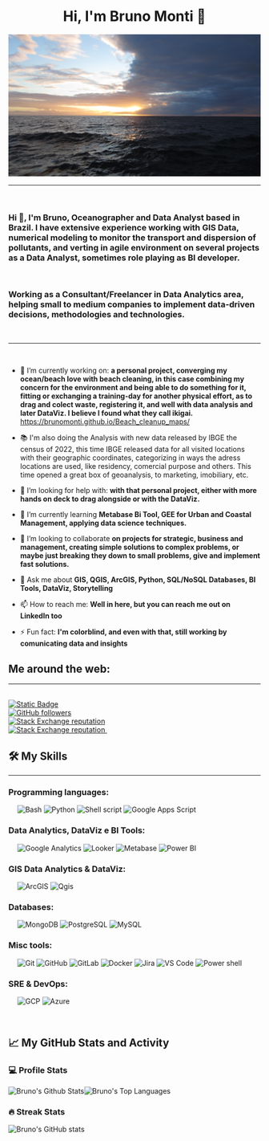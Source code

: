 <h1 align="center">Hi, I'm Bruno Monti 👋 </h1>

<p align="center">
    <img width="600" src="/images/IMG_1900.JPG" alt="BrunoMonti header image">
</p>  

-------------------
&emsp;
<h3 align="left">Hi 👋, I'm Bruno, Oceanographer and Data Analyst based in Brazil. I have extensive experience working with GIS Data, numerical modeling to monitor the transport and dispersion of pollutants, and verting in agile environment on several projects as a Data Analyst, sometimes role playing as BI developer.
&nbsp;
    
&nbsp;

Working as a Consultant/Freelancer in Data Analytics area, helping small to medium companies to implement data-driven decisions, methodologies and technologies.</h3>
&emsp;

-------------------
&emsp;

- 🔭 I’m currently working on: **a personal project, converging my ocean/beach love with beach cleaning, in this case combining my concern for the environment and being able to do something for it, fitting or exchanging a training-day for another physical effort, as to drag and colect waste, registering it, and well with data analysis and later DataViz. I believe I found what they call ikigai.** https://brunomonti.github.io/Beach_cleanup_maps/
- 📚 I'm also doing the Analysis with new data released by IBGE the census of 2022, this time IBGE released data for all visited locations with their geographic coordinates, categorizing in ways the adress locations are used, like residency, comercial purpose and others. This time opened a great box of geoanalysis, to marketing, imobiliary, etc.
  
- 🤔 I’m looking for help with: **with that personal project, either with more hands on deck to drag alongside or with the DataViz.**

- 🌱 I’m currently learning **Metabase Bi Tool, GEE for Urban and Coastal Management, applying data science techniques.**
  
- 👯 I’m looking to collaborate **on projects for strategic, business and management, creating simple solutions to complex problems, or maybe just breaking they down to small problems, give and implement fast solutions.**
  
- 💬 Ask me about **GIS, QGIS, ArcGIS, Python, SQL/NoSQL Databases, BI Tools, DataViz, Storytelling**
  
- 📫 How to reach me: **Well in here, but you can reach me out on LinkedIn too**
  
- ⚡ Fun fact: **I'm colorblind, and even with that, still working by comunicating data and insights**
&emsp;

## Me around the web:
-------------------

&emsp;  
<a href="https://www.linkedin.com/in/bruno-mt-olivera/">
    ![Static Badge](https://img.shields.io/badge/-BrunoMtOlivera-blue?style=style%3Dflat-square&logo=Linkedin&logoColor=logoColor%3Dwhite)
</a>  
<a href="https://github.com/BrunoMonti">
    ![GitHub followers](https://img.shields.io/github/followers/BrunoMonti?label=follow&style=social)
</a>  
<a href="https://stackoverflow.com/users/21455976/bruno-oliveira">
    ![Stack Exchange reputation](https://img.shields.io/stackexchange/stackoverflow/r/21455976?style=social)
</a>  
<a href="https://gis.stackexchange.com/users/226874/bruno-oliveira">
    ![Stack Exchange reputation](https://img.shields.io/stackexchange/gis.stackexchange/r/226874?style=social)
</a>
&emsp;

## 🛠️ My Skills
-------------------
### Programming languages:
&emsp;
![Bash](https://img.shields.io/badge/-Bash-000?&logo=GNU-Bash)
![Python](https://img.shields.io/badge/-Python-000?&logo=Python)
![Shell script](https://img.shields.io/badge/Shell_Script-121011?logo=GNU-bash&logoColor=white)
![Google Apps Script](https://img.shields.io/static/v1?message=Google+Apps+Script&color=black&logo=Google+Apps+Script&logoColor=FFFFFF&label=)

### Data Analytics, DataViz e BI Tools:
&emsp;
![Google Analytics](https://img.shields.io/badge/Google%20Analytics-E37400?logo=google%20analytics&logoColor=white)
![Looker](https://img.shields.io/static/v1?message=Looker&color=4285F4&logo=Looker&logoColor=FFFFFF&label=)
![Metabase](https://img.shields.io/badge/Metabase-509EE3?logo=metabase&logoColor=fff)
![Power BI](https://img.shields.io/badge/PowerBI-F2C811?logo=Power%20BI&logoColor=white)

### GIS Data Analytics & DataViz:
&emsp;
![ArcGIS](https://img.shields.io/static/v1?message=ArcGIS&color=2C7AC3&logo=ArcGIS&logoColor=FFFFFF&label=)
![Qgis](https://img.shields.io/static/v1?message=Qgis&color=589632&logo=Qgis&logoColor=FFFFFF&label=)

### Databases:
&emsp;
![MongoDB](https://img.shields.io/badge/-MongoDB-000?&logo=MongoDB)
![PostgreSQL](https://img.shields.io/badge/-PostgreSQL-000?&logo=PostgreSQL)
![MySQL](https://img.shields.io/badge/-MySQL-000?&logo=MySQL)

### Misc tools:
&emsp;
![Git](https://img.shields.io/badge/-Git-000?&logo=Git)
![GitHub](https://img.shields.io/badge/-GitHub-000?&logo=GitHub)
![GitLab](https://img.shields.io/badge/-GitLab-000?&logo=GitLab)
![Docker](https://img.shields.io/badge/-Docker-000?&logo=Docker)
![Jira](https://img.shields.io/badge/-Jira-000?&logo=Jira)
![VS Code](https://img.shields.io/badge/-VS%20Code-000?&logo=Visual-Studio-Code)
![Power shell](https://img.shields.io/badge/powershell-5391FE?logo=powershell&logoColor=white&color=black)

### SRE & DevOps:
&emsp;
![GCP](https://img.shields.io/badge/Google_Cloud-4285F4?logo=google-cloud&logoColor=white)
![Azure](https://img.shields.io/badge/-Azure-000?&logo=Microsoft-Azure)

&emsp;

## 📈 My GitHub Stats and Activity

### 💻 Profile Stats

<img alt="Bruno's Github Stats" src="https://github-readme-stats.vercel.app/api/?username=BrunoMonti&show_icons=true&include_all_commits=true&count_private=true&theme=react&hide_border=true&bg_color=1F222E&title_color=F85D7F&icon_color=F8D866" height="192px"/><img alt="Bruno's Top Languages" src="https://github-readme-stats.vercel.app/api/top-langs/?username=BrunoMonti&langs_count=8&layout=compact&theme=react&hide_border=true&bg_color=1F222E&title_color=F85D7F&icon_color=F8D866" height="192px"/>


### 🔥 Streak Stats

![Bruno's GitHub stats](https://github-readme-streak-stats.herokuapp.com/?user=BrunoMonti&theme=tokyonight)



<!--
### 📊 Contribution Stats

<img alt="Bruno's Activity Graph" src="https://github-readme-activity-graph.cyclic.app/graph/?username=BrunoMonti&bg_color=1F222E&color=F8D866&line=F85D7F&point=FFFFFF&hide_border=true" />
https://img.shields.io/badge/Medium-12100E?style=for-the-badge&logo=medium&logoColor=white
**BrunoMonti/BrunoMonti** is a ✨ _special_ ✨ repository because its `README.md` (this file) appears on your GitHub profile.

Here are some ideas to get you started:

- 😄 Pronouns: ...

